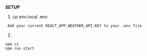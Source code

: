 ***SETUP***

1. cp env.local .env 
```
 Add your current REACT_APP_WEATHER_API_KEY to your .env file 
```
2. 
```
npm ci 
npm run start
```
